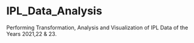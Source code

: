 # IPL_Data_Analysis
Performing Transformation, Analysis and Visualization of IPL Data of the Years 2021,22 &amp; 23.
